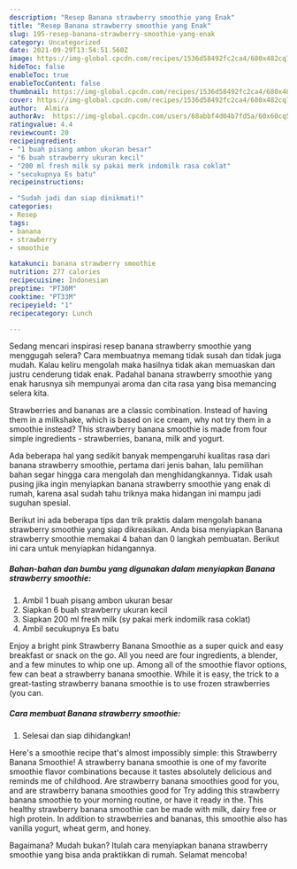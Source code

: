 ```yaml
---
description: "Resep Banana strawberry smoothie yang Enak"
title: "Resep Banana strawberry smoothie yang Enak"
slug: 195-resep-banana-strawberry-smoothie-yang-enak
category: Uncategorized
date: 2021-09-29T13:54:51.560Z
image: https://img-global.cpcdn.com/recipes/1536d58492fc2ca4/680x482cq70/banana-strawberry-smoothie-foto-resep-utama.jpg
hideToc: false
enableToc: true
enableTocContent: false
thumbnail: https://img-global.cpcdn.com/recipes/1536d58492fc2ca4/680x482cq70/banana-strawberry-smoothie-foto-resep-utama.jpg
cover: https://img-global.cpcdn.com/recipes/1536d58492fc2ca4/680x482cq70/banana-strawberry-smoothie-foto-resep-utama.jpg
author:  Almira
authorAv:  https://img-global.cpcdn.com/users/68abbf4d04b7fd5a/60x60cq50/avatar.jpg
ratingvalue: 4.4
reviewcount: 20
recipeingredient:
- "1 buah pisang ambon ukuran besar"
- "6 buah strawberry ukuran kecil"
- "200 ml fresh milk sy pakai merk indomilk rasa coklat"
- "secukupnya Es batu"
recipeinstructions:

- "Sudah jadi dan siap dinikmati!"
categories:
- Resep
tags:
- banana
- strawberry
- smoothie

katakunci: banana strawberry smoothie 
nutrition: 277 calories
recipecuisine: Indonesian
preptime: "PT30M"
cooktime: "PT33M"
recipeyield: "1"
recipecategory: Lunch

---
```



Sedang mencari inspirasi resep banana strawberry smoothie yang menggugah selera? Cara membuatnya memang tidak susah dan tidak juga mudah. Kalau keliru mengolah maka hasilnya tidak akan memuaskan dan justru cenderung tidak enak. Padahal banana strawberry smoothie yang enak harusnya sih mempunyai aroma dan cita rasa yang bisa memancing selera kita.


Strawberries and bananas are a classic combination. Instead of having them in a milkshake, which is based on ice cream, why not try them in a smoothie instead? This strawberry banana smoothie is made from four simple ingredients - strawberries, banana, milk and yogurt.

Ada beberapa hal yang sedikit banyak mempengaruhi kualitas rasa dari banana strawberry smoothie, pertama dari jenis bahan, lalu pemilihan bahan segar hingga cara mengolah dan menghidangkannya. Tidak usah pusing jika ingin menyiapkan banana strawberry smoothie yang enak di rumah, karena asal sudah tahu triknya maka hidangan ini mampu jadi suguhan spesial.


Berikut ini ada beberapa tips dan trik praktis dalam mengolah banana strawberry smoothie yang siap dikreasikan. Anda bisa menyiapkan Banana strawberry smoothie memakai 4 bahan dan 0 langkah pembuatan. Berikut ini cara untuk menyiapkan hidangannya.

<!--inarticleads1-->

##### Bahan-bahan dan bumbu yang digunakan dalam menyiapkan Banana strawberry smoothie:

1. Ambil 1 buah pisang ambon ukuran besar
1. Siapkan 6 buah strawberry ukuran kecil
1. Siapkan 200 ml fresh milk (sy pakai merk indomilk rasa coklat)
1. Ambil secukupnya Es batu


Enjoy a bright pink Strawberry Banana Smoothie as a super quick and easy breakfast or snack on the go. All you need are four ingredients, a blender, and a few minutes to whip one up. Among all of the smoothie flavor options, few can beat a strawberry banana smoothie. While it is easy, the trick to a great-tasting strawberry banana smoothie is to use frozen strawberries (you can. 

<!--inarticleads2-->

##### Cara membuat Banana strawberry smoothie:


1. Selesai dan siap dihidangkan!

Here&#39;s a smoothie recipe that&#39;s almost impossibly simple: this Strawberry Banana Smoothie! A strawberry banana smoothie is one of my favorite smoothie flavor combinations because it tastes absolutely delicious and reminds me of childhood. Are strawberry banana smoothies good for you, and are strawberry banana smoothies good for Try adding this strawberry banana smoothie to your morning routine, or have it ready in the. This healthy strawberry banana smoothie can be made with milk, dairy free or high protein. In addition to strawberries and bananas, this smoothie also has vanilla yogurt, wheat germ, and honey. 

Bagaimana? Mudah bukan? Itulah cara menyiapkan banana strawberry smoothie yang bisa anda praktikkan di rumah. Selamat mencoba!
